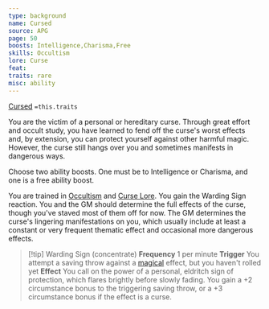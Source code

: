 ```yaml
---
type: background
name: Cursed 
source: APG
page: 50
boosts: Intelligence,Charisma,Free
skills: Occultism
lore: Curse
feat: 
traits: rare
misc: ability
---
```


[Cursed](###%20Cursed)
`=this.traits`


You are the victim of a personal or hereditary curse. Through great effort and occult study, you have learned to fend off the curse's worst effects and, by extension, you can protect yourself against other harmful magic. However, the curse still hangs over you and sometimes manifests in dangerous ways.

Choose two ability boosts. One must be to Intelligence or Charisma, and one is a free ability boost.

You are trained in [Occultism](Occultism) and [Curse Lore](Curse%20Lore). You gain the Warding Sign reaction. You and the GM should determine the full effects of the curse, though you've staved most of them off for now. The GM determines the curse's lingering manifestations on you, which usually include at least a constant or very frequent thematic effect and occasional more dangerous effects.



> [!tip] Warding Sign (concentrate)
> **Frequency** 1 per minute
> **Trigger**  You attempt a saving throw against a [magical](../Traits/Magical.md) effect, but you haven't rolled yet
> **Effect** You call on the power of a personal, eldritch sign of protection, which flares brightly before slowly fading. You gain a +2 circumstance bonus to the triggering saving throw, or a +3 circumstance bonus if the effect is a curse.